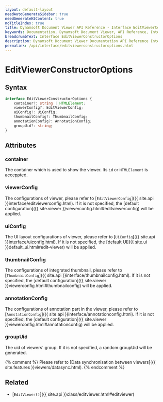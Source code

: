```yaml
---
layout: default-layout
needAutoGenerateSidebar: true
needGenerateH3Content: true
noTitleIndex: true
title: Dynamsoft Document Viewer API Reference - Interface EditViewerConstructorOptions
keywords: Documentation, Dynamsoft Document Viewer, API Reference, Interface EditViewerConstructorOptions
breadcrumbText: Interface EditViewerConstructorOptions
description: Dynamsoft Document Viewer Documentation API Reference Interface EditViewerConstructorOptions Page
permalink: /api/interface/editviewerconstructoroptions.html
---
```


# EditViewerConstructorOptions

## Syntax

```typescript
interface EditViewerConstructorOptions {
    container?: string | HTMLElement;
    viewerConfig?: EditViewerConfig; 
    uiConfig?: UiConfig; 
    thumbnailConfig?: ThumbnailConfig; 
    annotationConfig?: AnnotationConfig;
    groupUid?: string; 
}
```

## Attributes

### container

The container which is used to show the viewer. Its `id` or `HTMLElement` is acceppted.

### viewerConfig

The configurations of viewer, please refer to [`EditViewerConfig`]({{ site.api }}interface/editviewerconfig.html). If it is not specified, the [default configuration]({{ site.viewer }}viewerconfig.html#editviewerconfig) will be applied.

### uiConfig

The UI layout configurations of viewer, please refer to [`UiConfig`]({{ site.api }}interface/uiconfig.html). If it is not specified, the [default UI]({{ site.ui }}default_ui.html#edit-viewer) will be applied.

### thumbnailConfig

The configurations of integrated thumbnail, please refer to [`ThumbnailConfig`]({{ site.api }}interface/thumbnailconfig.html). If it is not specified, the [default configuration]({{ site.viewer }}viewerconfig.html#thumbnailconfig) will be applied.

### annotationConfig

The configurations of annotation part in the viewer, please refer to [`AnnotationConfig`]({{ site.api }}interface/annotationconfig.html). If it is not specified, the [default configuration]({{ site.viewer }}viewerconfig.html#annotationconfig) will be applied.

### groupUid

The uid of viewers' group. If it is not specified, a random groupUid will be generated.

{% comment %} Please refer to [Data synchronisation between viewers]({{ site.features }}viewers/datasync.html). {% endcomment %}

## Related

- [`EditViewer()`]({{ site.api }}class/editviewer.html#editviewer)
